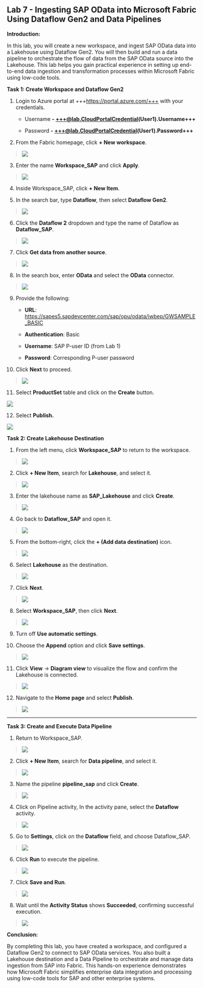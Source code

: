 ## Lab 7 - Ingesting SAP OData into Microsoft Fabric Using Dataflow Gen2 and Data Pipelines

**Introduction:**

In this lab, you will create a new workspace, and ingest SAP OData data
into a Lakehouse using Dataflow Gen2. You will then build and run a data
pipeline to orchestrate the flow of data from the SAP OData source into
the Lakehouse. This lab helps you gain practical experience in setting
up end-to-end data ingestion and transformation processes within
Microsoft Fabric using low-code tools.

**Task 1: Create Workspace and Dataflow Gen2**

1.  Login to Azure portal at +++<https://portal.azure.com/+++> with your
    credentials.

    - Username **- <+++@lab.CloudPortalCredential>(User1).Username+++**

    - Password **- <+++@lab.CloudPortalCredential>(User1).Password+++**
&nbsp;

2.  From the Fabric homepage, click **+ New workspace**.

> ![](./media/image1.png)

3.  Enter the name **Workspace_SAP** and click **Apply**.

> ![](./media/image2.png)

4.  Inside Workspace_SAP, click **+ New Item**.

5.  In the search bar, type **Dataflow**, then select **Dataflow Gen2**.

> ![](./media/image3.png)

6.  Click the **Dataflow 2** dropdown and type the name of Dataflow as
   **Dataflow_SAP**.

> ![](./media/image4.png)

7.  Click **Get data from another source**.

> ![](./media/image5.png)

8.  In the search box, enter **OData** and select the **OData**
    connector.

> ![](./media/image6.png)

9.  Provide the following:

    - **URL**:
      <https://sapes5.sapdevcenter.com/sap/opu/odata/iwbep/GWSAMPLE_BASIC>

    - **Authentication**: Basic

    - **Username**: SAP P-user ID (from Lab 1)

    - **Password**: Corresponding P-user password

10.  Click **Next** to proceed.

> ![](./media/image7.png)

11. Select **ProductSet** table and click on the **Create** button.

![](./media/image8.png)

12. Select **Publish.**

![](./media/image9.png)

**Task 2: Create Lakehouse Destination**

1.  From the left menu, click **Workspace_SAP** to return to the workspace.

> ![](./media/image10.png)

2.  Click **+ New Item**, search for **Lakehouse**, and select it.

> ![](./media/image11.png)

3.  Enter the lakehouse name as **SAP_Lakehouse** and click **Create**.

> ![](./media/image12.png)

4.  Go back to **Dataflow_SAP** and open it.

> ![](./media/image13.png)

5.  From the bottom-right, click the **+ (Add data destination)** icon.

> ![](./media/image14.png)

6.  Select **Lakehouse** as the destination.

> ![](./media/image15.png)

7.  Click **Next**.

> ![](./media/image16.png)

8.  Select **Workspace_SAP**, then click **Next**.

> ![](./media/image17.png)

9.  Turn off **Use automatic settings**.

10. Choose the **Append** option and click **Save settings**.

> ![](./media/image18.png)

11. Click **View** → **Diagram view** to visualize the flow and confirm
    the Lakehouse is connected.

> ![](./media/image19.png)

12. Navigate to the **Home page** and select **Publish**.

> ![](./media/image20.png)

------------------------------------------------------------------------

**Task 3: Create and Execute Data Pipeline**

1.  Return to Workspace_SAP.

> ![](./media/image21.png)

2.  Click **+ New Item**, search for **Data pipeline**, and select it.

> ![](./media/image22.png)

3.  Name the pipeline **pipeline_sap** and click **Create**.

> ![](./media/image23.png)

4.  Click on Pipeline activity, In the activity pane, select the
    **Dataflow** activity.

> ![](./media/image24.png)

5.  Go to **Settings**, click on the **Dataflow** field, and choose
    Dataflow_SAP.

> ![](./media/image25.png)

6.  Click **Run** to execute the pipeline.

> ![](./media/image26.png)

7.  Click **Save and Run**.

> ![](./media/image27.png)

8.  Wait until the **Activity Status** shows **Succeeded**, confirming
    successful execution.

> ![](./media/image28.png)

**Conclusion:**

By completing this lab, you have created a workspace, and configured a
Dataflow Gen2 to connect to SAP OData services. You also built a
Lakehouse destination and a Data Pipeline to orchestrate and manage data
ingestion from SAP into Fabric. This hands-on experience demonstrates
how Microsoft Fabric simplifies enterprise data integration and
processing using low-code tools for SAP and other enterprise systems.
